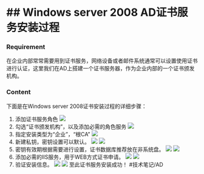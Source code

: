 # ## Windows server 2008 AD证书服务安装过程

### Requirement
在企业内部常常需要用到证书服务，网络设备或者邮件系统通常可以设置使用证书进行认证，这里我们在AD上搭建一个证书服务器，作为企业内部的一个证书颁发机构。
### Content
下面是在Windows server 2008证书安装过程的详细步骤：
1. 添加证书服务角色
![](Windows%20server%202008%20AD%E8%AF%81%E4%B9%A6%E6%9C%8D%E5%8A%A1%E5%AE%89%E8%A3%85%E8%BF%87%E7%A8%8B/%E5%B1%8F%E5%B9%95%E5%BF%AB%E7%85%A7%202016-12-09%20%E4%B8%8B%E5%8D%884.24.43.13165167597c4aafb7dc6bb4cfff4ad3.png)
2. 勾选“证书颁发机构”，以及添加必需的角色服务
![](Windows%20server%202008%20AD%E8%AF%81%E4%B9%A6%E6%9C%8D%E5%8A%A1%E5%AE%89%E8%A3%85%E8%BF%87%E7%A8%8B/%E5%B1%8F%E5%B9%95%E5%BF%AB%E7%85%A7%202016-12-09%20%E4%B8%8B%E5%8D%884.25.14.6ffb0c99f6654178a22e25967c67478b.png)
3. 指定安装类型为“企业”，“根CA”
![](Windows%20server%202008%20AD%E8%AF%81%E4%B9%A6%E6%9C%8D%E5%8A%A1%E5%AE%89%E8%A3%85%E8%BF%87%E7%A8%8B/%E5%B1%8F%E5%B9%95%E5%BF%AB%E7%85%A7%202016-12-09%20%E4%B8%8B%E5%8D%884.25.36.c0ecc7c2d4224159993c24ef4f548f99.png)
4. 新建私钥，密钥设置可以默认。
![](Windows%20server%202008%20AD%E8%AF%81%E4%B9%A6%E6%9C%8D%E5%8A%A1%E5%AE%89%E8%A3%85%E8%BF%87%E7%A8%8B/%E5%B1%8F%E5%B9%95%E5%BF%AB%E7%85%A7%202016-12-09%20%E4%B8%8B%E5%8D%884.26.06.3f8b5da457de4116ba85f610f929f2ab.png)
![](Windows%20server%202008%20AD%E8%AF%81%E4%B9%A6%E6%9C%8D%E5%8A%A1%E5%AE%89%E8%A3%85%E8%BF%87%E7%A8%8B/%E5%B1%8F%E5%B9%95%E5%BF%AB%E7%85%A7%202016-12-09%20%E4%B8%8B%E5%8D%884.26.27.ea0ea11066b14127ba7591d149782cbf.png)
5. 密钥有效期根据需要进行设置，证书数据库推荐放在非系统盘。
![](Windows%20server%202008%20AD%E8%AF%81%E4%B9%A6%E6%9C%8D%E5%8A%A1%E5%AE%89%E8%A3%85%E8%BF%87%E7%A8%8B/%E5%B1%8F%E5%B9%95%E5%BF%AB%E7%85%A7%202016-12-09%20%E4%B8%8B%E5%8D%884.26.52.2799257af83147ff90d5b230d133cb67.png)
![](Windows%20server%202008%20AD%E8%AF%81%E4%B9%A6%E6%9C%8D%E5%8A%A1%E5%AE%89%E8%A3%85%E8%BF%87%E7%A8%8B/%E5%B1%8F%E5%B9%95%E5%BF%AB%E7%85%A7%202016-12-09%20%E4%B8%8B%E5%8D%884.27.10.37a0e37d2f3d4c1bb9e157ae40eaea8e.png)
6. 添加必需的IIS服务，用于WEB方式证书申请。
![](Windows%20server%202008%20AD%E8%AF%81%E4%B9%A6%E6%9C%8D%E5%8A%A1%E5%AE%89%E8%A3%85%E8%BF%87%E7%A8%8B/%E5%B1%8F%E5%B9%95%E5%BF%AB%E7%85%A7%202016-12-09%20%E4%B8%8B%E5%8D%884.27.33.7b80e7a551b648b1bcf0b22ff04d0da7.png)
![](Windows%20server%202008%20AD%E8%AF%81%E4%B9%A6%E6%9C%8D%E5%8A%A1%E5%AE%89%E8%A3%85%E8%BF%87%E7%A8%8B/%E5%B1%8F%E5%B9%95%E5%BF%AB%E7%85%A7%202016-12-09%20%E4%B8%8B%E5%8D%884.27.53.16208733121246d4a93ca79095895b1f.png)
7. 验证安装信息。
![](Windows%20server%202008%20AD%E8%AF%81%E4%B9%A6%E6%9C%8D%E5%8A%A1%E5%AE%89%E8%A3%85%E8%BF%87%E7%A8%8B/%E5%B1%8F%E5%B9%95%E5%BF%AB%E7%85%A7%202016-12-09%20%E4%B8%8B%E5%8D%884.28.13.ad7712d5c1b04451bcd1c40a6cb86266.png)
![](Windows%20server%202008%20AD%E8%AF%81%E4%B9%A6%E6%9C%8D%E5%8A%A1%E5%AE%89%E8%A3%85%E8%BF%87%E7%A8%8B/%E5%B1%8F%E5%B9%95%E5%BF%AB%E7%85%A7%202016-12-09%20%E4%B8%8B%E5%8D%884.28.39.cf483bf8268f41dd95675c1b8846ae43.png)
至此证书服务安装成功！
#技术笔记/AD